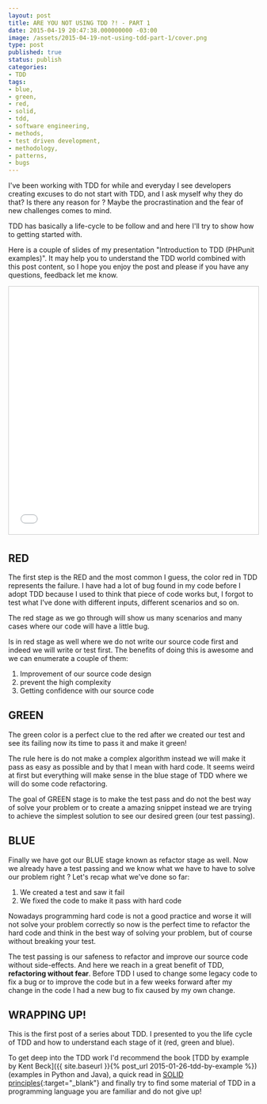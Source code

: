 ```yaml
---
layout: post
title: ARE YOU NOT USING TDD ?! - PART 1
date: 2015-04-19 20:47:38.000000000 -03:00
image: /assets/2015-04-19-not-using-tdd-part-1/cover.png
type: post
published: true
status: publish
categories:
- TDD
tags:
- blue,
- green,
- red,
- solid,
- tdd,
- software engineering,
- methods,
- test driven development,
- methodology,
- patterns,
- bugs
---
```


I've been working with TDD for while and everyday I see developers creating
excuses to do not start with TDD, and I ask myself why they do that?
Is there any reason for ? Maybe the procrastination and the fear of new
challenges comes to mind.

TDD has basically a life-cycle to be follow and and here I'll try to show how
to getting started with.

Here is a couple of slides of my presentation
"Introduction to TDD (PHPunit examples)". It may help you to understand the
TDD world combined with this post content, so I hope you enjoy the post and
please if you have any questions, feedback let me know.

<iframe width="100%" height="500" style="border: 1px solid #CCC; border-width: 1px; margin-bottom: 5px; max-width: 100%;" src="//www.slideshare.net/slideshow/embed_code/key/N0I7DDe0jBl069" frameborder="0" marginwidth="0" marginheight="0" scrolling="no" allowfullscreen="allowfullscreen"></iframe>

## RED

The first step is the RED and the most common I guess, the color red in TDD
represents the failure. I have had a lot of bug found in my code before I adopt
TDD because I used to think that piece of code works but, I forgot to test what
I've done with different inputs, different scenarios and so on.

The red stage as we go through will show us many scenarios and many cases
where our code will have a little bug.

Is in red stage as well where we do not write our source code first and indeed
we will write or test first. The benefits of doing this is awesome and we
can enumerate a couple of them:

1. Improvement of our source code design
2. prevent the high complexity
3. Getting confidence with our source code

## GREEN

The green color is a perfect clue to the red after we created our test and
see its failing now its time to pass it and make it green!

The rule here is do not make a complex algorithm instead we will make it pass
as easy as possible and by that I mean with hard code. It seems weird at first
but everything will make sense in the blue stage of TDD where we will do some
code refactoring.

The goal of GREEN stage is to make the test pass and do not the best way of
solve your problem or to create a amazing snippet instead we are trying to
achieve the simplest solution to see our desired green (our test passing).

## BLUE

Finally we have got our BLUE stage known as refactor stage as well.
Now we already have a test passing and we know what we have to have to
solve our problem right ? Let's recap what we've done so far:

1. We created a test and saw it fail
2. We fixed the code to make it pass with hard code

Nowadays programming hard code is not a good practice and worse it will not
solve your problem correctly so now is the perfect time to refactor the hard
code and think in the best way of solving your problem, but of course without
breaking your test.

The test passing is our safeness to refactor and improve our source code without
side-effects. And here we reach in a great benefit of TDD,
**refactoring without fear**. Before TDD I used to change some legacy code to
fix a bug or to improve the code but in a few weeks forward after my change in
the code I had a new bug to fix caused by my own change.

## WRAPPING UP!

This is the first post of a series about TDD. I presented to you the life
cycle of TDD and how to understand each stage of it (red, green and blue).

To get deep into the TDD work I'd recommend the book
[TDD by example by Kent Beck]({{ site.baseurl }}{% post_url 2015-01-26-tdd-by-example %})
(examples in Python and Java), a quick read in
[SOLID principles](http://code.tutsplus.com/series/the-solid-principles--cms-634){:target="_blank"}
and finally try to find some material of TDD in a programming language you are
familiar and do not give up!
